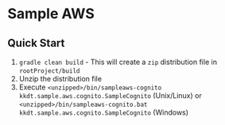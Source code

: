 # Sample AWS

## Quick Start

1. `gradle clean build` - This will create a `zip` distribution file in `rootProject/build`
2. Unzip the distribution file
3. Execute
 `<unzipped>/bin/sampleaws-cognito kkdt.sample.aws.cognito.SampleCognito` (Unix/Linux)
 or 
 `<unzipped>/bin/sampleaws-cognito.bat kkdt.sample.aws.cognito.SampleCognito` (Windows)

